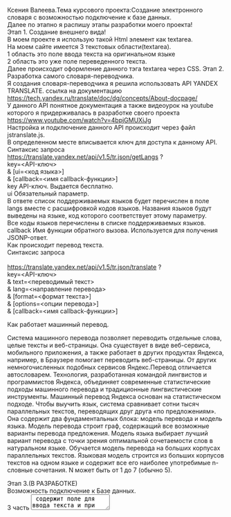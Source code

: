 Ксения Валеева.Тема курсового проекта:Создание электронного словаря с возможностью подключение к базе данных.<br>
Далее по этапно я распишу этапы разработки моего проекта! <br>
Этап 1. Создание внешнего вида! <br>
В моем проекте я использую такой Html элемент как textarea. <br>
На моем сайте имеется 3 текстовых области(textarea). <br>
1 область это поле ввода текста на оригинальном языке <br>
2 область это уже поле переведенного текста. <br>
Далее происходит оформление данного тэга textarea через CSS.
Этап 2. Разработка самого словаря-переводчика.  <br>
Я создания словаря-переводчика я решила использовать API YANDEX TRANSLATE. ссылка на документацию  <br> https://tech.yandex.ru/translate/doc/dg/concepts/About-docpage/  <br>
У данного API понятное документация а также видеоурок на youtube которого я придерживалась в разработке своего проекта  <br> https://www.youtube.com/watch?v=4bpjGMUXiJg  <br>
Настройка и подключение данного API происходит через файл jstranslate.js.  <br>
В определенном месте вписывается ключ для доступа к данному API.  <br>
Синтаксис запроса  <br>
https://translate.yandex.net/api/v1.5/tr.json/getLangs ?   <br>
key=<API-ключ>  <br>
 & [ui=<код языка>]  <br>
 & [callback=<имя callback-функции>] <br>
 key API-ключ. Выдается бесплатно.   <br>
ui	Обязательный параметр.  <br>
В ответе список поддерживаемых языков будет перечислен в поле langs вместе с расшифровкой кодов языков. Названия языков будут выведены на языке, код которого соответствует этому параметру.  <br>
Все коды языков перечислены в списке поддерживаемых языков.  <br>
callback	Имя функции обратного вызова. Используется для получения JSONP-ответ.  <br>
Как происходит перевод текста.  <br>
Синтаксис запроса  <br>
 <br>
https://translate.yandex.net/api/v1.5/tr.json/translate ?   <br>
key=<API-ключ>  <br>
 & text=<переводимый текст>  <br>
 & lang=<направление перевода>  <br>
 & [format=<формат текста>]  <br>
 & [options=<опции перевода>]  <br>
 & [callback=<имя callback-функции>]  <br>

 Как работает машинный перевод.  <br>

Система машинного перевода позволяет переводить отдельные слова, целые тексты и веб-страницы. Она существует в виде веб-сервиса, мобильного приложения, а также работает в других продуктах Яндекса, например, в Браузере помогает переводить веб-страницы.
От других немногочисленных подобных сервисов Яндекс.Перевод отличается автословарем. Технология, разработанная командой лингвистов и программистов Яндекса, объединяет современные статистические подходы машинного перевода и традиционные лингвистические инструменты.
Машинный перевод Яндекса основан на статистическом подходе. Чтобы выучить язык, система сравнивает сотни тысяч параллельных текстов, переводящих друг друга «по предложениям». Она содержит два фундаментальных блока: модель перевода и модель языка.
Модель перевода строит граф, содержащий все возможные варианты перевода предложения. Модель языка выбирает лучший вариант перевода с точки зрения оптимальной сочетаемости слов в натуральном языке.
Обучается модель перевода на больших корпусах параллельных текстов. Языковая модель строится из больших корпусов текстов на одном языке и содержит все его наиболее употребимые n-словные сочетания. N может быть от 1 до 7 (обычно 5).  <br>

Этап 3.(В РАЗРАБОТКЕ)  <br>
Возможность подключение к Базе данных.  <br>
3 часть <textarea> содержит поле для ввода текста и при нажатии на кнопку сохранить отправляет данные слова в Базу данных.  <br>
